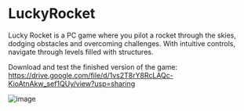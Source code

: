 # LuckyRocket
Lucky Rocket is a PC game where you pilot a rocket through the skies, dodging obstacles and overcoming challenges. With intuitive controls, navigate through levels filled with structures.

Download and test the finished version of the game: https://drive.google.com/file/d/1vs2T8rY8RcLAQc-KioAtnAkw_sef1QUy/view?usp=sharing

![image](https://github.com/jejisova/LuckyRocket/assets/100522165/fed69e66-15b4-409d-90e4-341ebded30b1)


